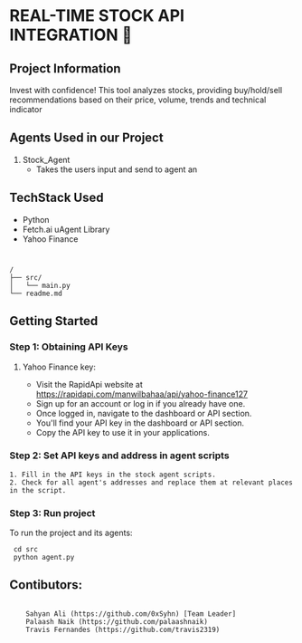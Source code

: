 
# REAL-TIME STOCK API INTEGRATION 🤑

## Project Information

Invest with confidence! This tool analyzes stocks, providing buy/hold/sell recommendations based on their price, volume, trends and technical indicator


## Agents Used in our Project

1. Stock_Agent
   - Takes the users input and send to agent an

## TechStack Used

- Python
- Fetch.ai uAgent Library
- Yahoo Finance

#

```
/
├── src/
│   └── main.py
└── readme.md
```

## Getting Started

### Step 1: Obtaining API Keys

1. Yahoo Finance key:

   - Visit the RapidApi website at https://rapidapi.com/manwilbahaa/api/yahoo-finance127
   - Sign up for an account or log in if you already have one.
   - Once logged in, navigate to the dashboard or API section.
   - You'll find your API key in the dashboard or API section.
   - Copy the API key to use it in your applications.

### Step 2: Set API keys and address in agent scripts

    1. Fill in the API keys in the stock agent scripts.
    2. Check for all agent's addresses and replace them at relevant places in the script.

### Step 3: Run project

To run the project and its agents:

```
 cd src
 python agent.py
```


## Contibutors:

```

    Sahyan Ali (https://github.com/0xSyhn) [Team Leader]
    Palaash Naik (https://github.com/palaashnaik)
    Travis Fernandes (https://github.com/travis2319)

```